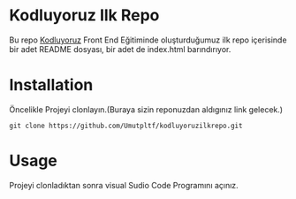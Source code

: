 # Kodluyoruz Ilk Repo

Bu repo [Kodluyoruz](http://kodluyoruz.org) Front End Eğitiminde oluşturduğumuz ilk repo içerisinde bir adet README dosyası, bir adet de index.html barındırıyor.

# Installation

Öncelikle Projeyi clonlayın.(Buraya sizin reponuzdan aldıgınız link gelecek.)

```
git clone https://github.com/Umutpltf/kodluyoruzilkrepo.git
```

# Usage

Projeyi clonladıktan sonra  visual Sudio Code Programını açınız.